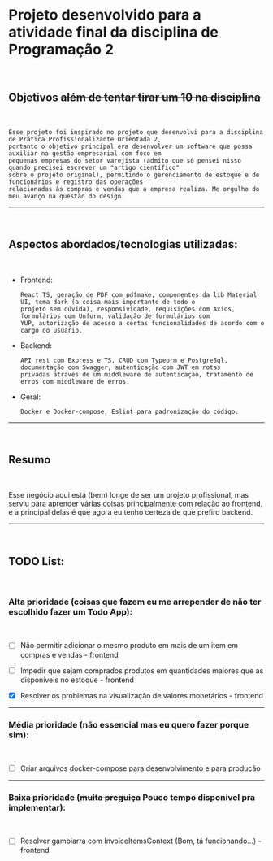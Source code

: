 # Projeto desenvolvido para a atividade final da disciplina de Programação 2

<br>

## Objetivos <s>além de tentar tirar um 10 na disciplina</s>

<br>

    Esse projeto foi inspirado no projeto que desenvolvi para a disciplina de Prática Profissionalizante Orientada 2,
    portanto o objetivo principal era desenvolver um software que possa auxiliar na gestão empresarial com foco em
    pequenas empresas do setor varejista (admito que só pensei nisso quando precisei escrever um "artigo científico"
    sobre o projeto original), permitindo o gerenciamento de estoque e de funcionários e registro das operações
    relacionadas às compras e vendas que a empresa realiza. Me orgulho do meu avanço na questão do design.

<hr>
<br>

## Aspectos abordados/tecnologias utilizadas:<br>

<br>

- Frontend:

      React TS, geração de PDF com pdfmake, componentes da lib Material UI, tema dark (a coisa mais importante de todo o
      projeto sem dúvida), responsividade, requisições com Axios, formulários com Unform, validação de formulários com
      YUP, autorização de acesso a certas funcionalidades de acordo com o cargo do usuário.

- Backend:

      API rest com Express e TS, CRUD com Typeorm e PostgreSql, documentação com Swagger, autenticação com JWT em rotas
      privadas através de um middleware de autenticação, tratamento de erros com middleware de erros.

- Geral:

      Docker e Docker-compose, Eslint para padronização do código.

<hr>
<br>

## Resumo

<br>

Esse negócio aqui está (bem) longe de ser um projeto profissional, mas serviu para aprender várias coisas principalmente com
relação ao frontend, e a principal delas é que agora eu tenho certeza de que prefiro backend.

<hr>
<br>

## TODO List:

<br>

### Alta prioridade (coisas que fazem eu me arrepender de não ter escolhido fazer um Todo App):

<br>

- [ ] Não permitir adicionar o mesmo produto em mais de um item em compras e vendas - frontend

- [ ] Impedir que sejam comprados produtos em quantidades maiores que as disponíveis
	no estoque - frontend

- [X] Resolver os problemas na visualização de valores monetários - frontend

<hr>

### Média prioridade (não essencial mas eu quero fazer porque sim):

<br>

- [ ] Criar arquivos docker-compose para desenvolvimento e para produção

<hr>

### Baixa prioridade (<s>muita preguiça</s> Pouco tempo disponível pra implementar):

<br>

- [ ] Resolver gambiarra com InvoiceItemsContext (Bom, tá funcionando...) - frontend
